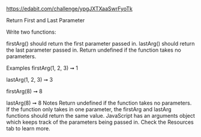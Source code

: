 https://edabit.com/challenge/ypgJXTXaaSwrFyoTk

Return First and Last Parameter

Write two functions:

firstArg() should return the first parameter passed in.
lastArg() should return the last parameter passed in.
Return undefined if the function takes no parameters.

Examples
firstArg(1, 2, 3) ➞ 1

lastArg(1, 2, 3) ➞ 3

firstArg(8) ➞ 8

lastArg(8) ➞ 8
Notes
Return undefined if the function takes no parameters.
If the function only takes in one parameter, the firstArg and lastArg functions should return the same value.
JavaScript has an arguments object which keeps track of the parameters being passed in. Check the Resources tab to learn more.
